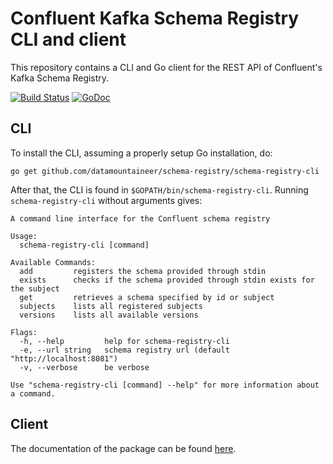 Confluent Kafka Schema Registry CLI and client
==============================================

This repository contains a CLI and Go client for the REST API of Confluent's Kafka Schema Registry.

[![Build Status](https://travis-ci.org/datamountaineer/schema-registry.svg?branch=master)](https://travis-ci.org/datamountaineer/schema-registry)
[![GoDoc](https://godoc.org/github.com/datamountaineer/schema-registry?status.svg)](https://godoc.org/github.com/datamountaineer/schema-registry)

CLI
---

To install the CLI, assuming a properly setup Go installation, do:

`go get github.com/datamountaineer/schema-registry/schema-registry-cli`

After that, the CLI is found in `$GOPATH/bin/schema-registry-cli`. Running `schema-registry-cli` without arguments gives:

```
A command line interface for the Confluent schema registry

Usage:
  schema-registry-cli [command]

Available Commands:
  add         registers the schema provided through stdin
  exists      checks if the schema provided through stdin exists for the subject
  get         retrieves a schema specified by id or subject
  subjects    lists all registered subjects
  versions    lists all available versions

Flags:
  -h, --help         help for schema-registry-cli
  -e, --url string   schema registry url (default "http://localhost:8081")
  -v, --verbose      be verbose

Use "schema-registry-cli [command] --help" for more information about a command.
```

Client
------

The documentation of the package can be found [here](https://godoc.org/github.com/datamountaineer/schema-registry).

